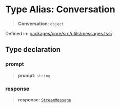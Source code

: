 # Type Alias: Conversation

> **Conversation**: `object`

Defined in: [packages/core/src/utils/messages.ts:5](https://github.com/GeoDaCenter/openassistant/blob/0a6a7e7306d75a25dc968b3117f04cb7bd613bec/packages/core/src/utils/messages.ts#L5)

## Type declaration

### prompt

> **prompt**: `string`

### response

> **response**: [`StreamMessage`](StreamMessage.md)
